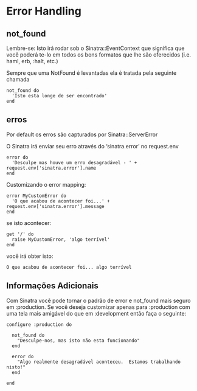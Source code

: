 Error Handling
==============

not\_found
---------
Lembre-se: Isto irá rodar sob o Sinatra::EventContext que significa que você poderá te-lo em todos os bons formatos que lhe são oferecidos (i.e. haml, erb, :halt, etc.)

Sempre que uma NotFound é levantadas ela é tratada pela seguinte chamada

    not_found do
      'Isto esta longe de ser encontrado'
    end


erros
-----
Por default os erros são capturados por Sinatra::ServerError

O Sinatra irá enviar seu erro através do ‘sinatra.error’ no request.env

	error do
	  'Desculpe mas houve um erro desagradável - ' + request.env['sinatra.error'].name
	end

Customizando o error mapping:

	error MyCustomError do
	  'O que acabou de acontecer foi...' + request.env['sinatra.error'].message
	end

se isto acontecer:

	get '/' do
	  raise MyCustomError, 'algo terrível'
	end

você irá obter isto:

	O que acabou de acontecer foi... algo terrível

Informações Adicionais
----------------------
Com Sinatra você pode tornar o padrão de error e not\_found mais seguro em :production. Se você deseja customizar apenas para :production com uma tela mais amigável do que em :development então faça o seguinte:

	configure :production do

	  not_found do
	    "Desculpe-nos, mas isto não esta funcionando"
	  end

	  error do
	    "Algo realmente desagradável aconteceu.  Estamos trabalhando nisto!"
	  end

	end

